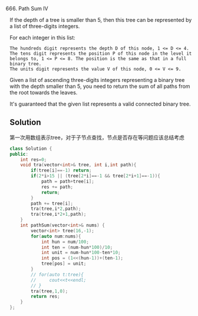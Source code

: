 666. Path Sum IV

If the depth of a tree is smaller than 5, then this tree can be represented by a list of three-digits integers.

For each integer in this list:

    The hundreds digit represents the depth D of this node, 1 <= D <= 4.
    The tens digit represents the position P of this node in the level it belongs to, 1 <= P <= 8. The position is the same as that in a full binary tree.
    The units digit represents the value V of this node, 0 <= V <= 9.

Given a list of ascending three-digits integers representing a binary tree with the depth smaller than 5, you need to return the sum of all paths from the root towards the leaves.

It's guaranteed that the given list represents a valid connected binary tree.

## Solution

第一次用数组表示tree，对于子节点查找，节点是否存在等问题应该总结考虑

```C++
class Solution {
public:
    int res=0;
    void tra(vector<int>& tree, int i,int path){
        if(tree[i]==-1) return;
        if(2*i>15 || (tree[2*i]==-1 && tree[2*i+1]==-1)){
            path = path+tree[i];
            res += path;
            return;
        } 
        path += tree[i];
        tra(tree,i*2,path);
        tra(tree,i*2+1,path);
    }
    int pathSum(vector<int>& nums) {
        vector<int> tree(16,-1);
        for(auto num:nums){
            int hun = num/100;
            int ten = (num-hun*100)/10;
            int unit = num-hun*100-ten*10;
            int pos = (1<<(hun-1))+(ten-1);
            tree[pos] = unit;
        }
        // for(auto t:tree){
        //     cout<<t<<endl;
        // }
        tra(tree,1,0);
        return res;
    }
};
```